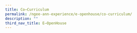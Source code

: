 ```yaml
---
title: Co–Curriculum
permalink: /ngee-ann-experience/e-openhouse/co-curriculum/
description: ""
third_nav_title: E–OpenHouse
---
```

